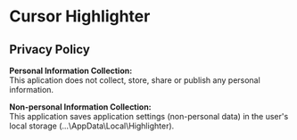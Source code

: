 # Cursor Highlighter
## Privacy Policy

**Personal Information Collection:**  
This aplication does not collect, store, share or publish any personal information.

**Non-personal Information Collection:**  
This application saves application settings (non-personal data) in the user's local storage (...\AppData\Local\Highlighter\).